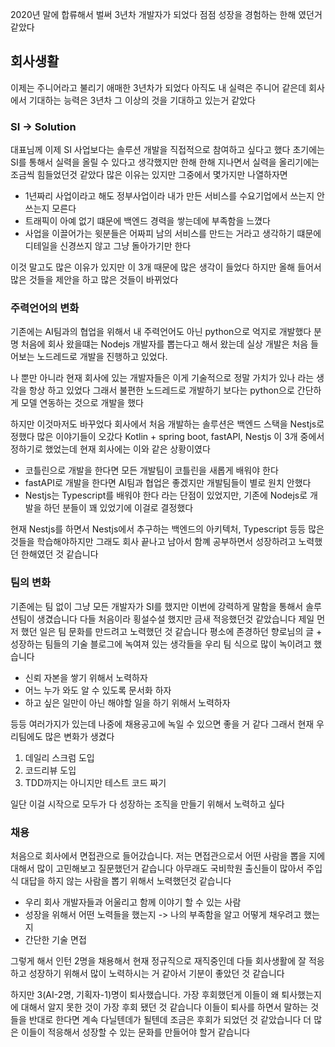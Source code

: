  
2020년 말에 합류해서 벌써 3년차 개발자가 되었다
점점 성장을 경험하는 한해 였던거 같았다

## 회사생활

이제는 주니어라고 불리기 애매한 3년차가 되었다
아직도 내 실력은 주니어 같은데 회사에서 기대하는 능력은 3년차
그 이상의 것을 기대하고 있는거 같았다

### SI -> Solution

대표님께 이제 SI 사업보다는 솔루션 개발을 직접적으로 참여하고 싶다고 했다
초기에는 SI를 통해서 실력을 올릴 수 있다고 생각했지만 한해 한해 지나면서
실력을 올리기에는 조금씩 힘들었던것 같았다 많은 이유는 있지만 그중에서 몇가지만 나열하자면

- 1년짜리 사업이라고 해도 정부사업이라 내가 만든 서비스를 수요기업에서 쓰는지 안쓰는지 모른다
- 트래픽이 아예 없기 떄문에 백엔드 경력을 쌓는데에 부족함을 느꼈다
- 사업을 이끌어가는 윗분들은 어짜피 남의 서비스를 만드는 거라고 생각하기 떄문에 디테일을 신경쓰지 않고 그냥 돌아가기만 한다

이것 말고도 많은 이유가 있지만 이 3개 때문에 많은 생각이 들었다
하지만 올해 들어서 많은 것들을 제안을 하고 많은 것들이 바뀌었다

### 주력언어의 변화

기존에는 AI팀과의 협업을 위해서 내 주력언어도 아닌 python으로 억지로 개발했다
분명 처음에 회사 왔을떄는 Nodejs 개발자를 뽑는다고 해서 왔는데 실상 개발은 처음 들어보는
노드레드로 개발을 진행하고 있었다. 

나 뿐만 아니라 현재 회사에 있는 개발자들은 이게 기술적으로 정말 가치가 있나 라는 생각을 항상 하고 있었다
그래서 불편한 노드레드로 개발하기 보다는 python으로 간단하게 모델 연동하는 것으로 개발을 했다

하지만 이것마저도 바꾸었다 회사에서 처음 개발하는 솔루션은 백엔드 스택을 Nestjs로 정했다
많은 이야기들이 오갔다 Kotlin + spring boot, fastAPI, Nestjs 이 3개 중에서 정하기로 했었는데
현재 회사에는 이와 같은 상황이였다
- 코틀린으로 개발을 한다면 모든 개발팀이 코틀린을 새롭게 배워야 한다
- fastAPI로 개발을 한다면 AI팀과 협업은 좋겠지만 개발팀들이 별로 원치 안했다
- Nestjs는 Typescript를 배워야 한다 라는 단점이 있었지만, 기존에 Nodejs로 개발을 하던 분들이 꽤 있었기에
이걸로 결정했다

현재 Nestjs를 하면서 Nestjs에서 추구하는 백엔드의 아키텍처, Typescript 등등 많은 것들을 학습해야하지만
그래도 회사 끝나고 남아서 함꼐 공부하면서 성장하려고 노력했던 한해였던 것 같습니다

### 팀의 변화

기존에는 팀 없이 그냥 모든 개발자가 SI를 했지만 이번에 강력하게 말함을 통해서 솔루션팀이 생겼습니다
다들 처음이라 횡설수설 했지만 금새 적응했던것 같았습니다
제일 먼저 했던 일은 팀 문화를 만드려고 노력했던 것 같습니다
평소에 존경하던 향로님의 글 + 성장하는 팀들의 기술 블로그에 녹여져 있는 생각들을 우리 팀 식으로 많이 녹이려고 했습니다

- 신뢰 자본을 쌓기 위해서 노력하자
- 어느 누가 와도 알 수 있도록 문서화 하자
- 하고 싶은 일만이 아닌 해야할 일을 하기 위해서 노력하자

등등 여러가지가 있는데 나중에 채용공고에 녹일 수 있으면 좋을 거 같다
그래서 현재 우리팀에도 많은 변화가 생겼다
1. 데일리 스크럼 도입
2. 코드리뷰 도입
3. TDD까지는 아니지만 테스트 코드 짜기

일단 이걸 시작으로 모두가 다 성장하는 조직을 만들기 위해서 노력하고 싶다

### 채용

처음으로 회사에서 면접관으로 들어갔습니다.
저는 면접관으로서 어떤 사람을 뽑을 지에 대해서 많이 고민해보고 질문했던거 같습니다
아무래도 국비학원 출신들이 많아서 주입식 대답을 하지 않는 사람을 뽑기 위해서 노력했던것 같습니다

- 우리 회사 개발자들과 어울리고 함께 이야기 할 수 있는 사람
- 성장을 위해서 어떤 노력들을 했는지 -> 나의 부족함을 알고 어떻게 채우려고 했는지
- 간단한 기술 면접

그렇게 해서 인턴 2명을 채용해서 현재 정규직으로 재직중인데 다들 회사생활에 잘 적응하고
성장하기 위해서 많이 노력하시는 거 같아서 기분이 좋았던 것 같습니다

하지만 3(AI-2명, 기획자-1)명이 퇴사했습니다.
가장 후회했던게 이들이 왜 퇴사했는지에 대해서 알지 못한 것이 가장 후회 됐던 것 같습니다
이들이 퇴사를 하면서 말하는 것들을 반대로 한다면 계속 다닐텐데가 될텐데 조금은 후회가 되었던 것 같았습니다
더 많은 이들이 적응해서 성장할 수 있는 문화를 만들어야 할거 같습니다
